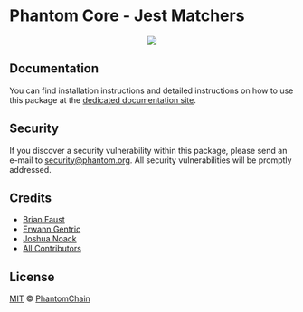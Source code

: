 # Phantom Core - Jest Matchers

<p align="center">
    <img src="../../banner.png?sanitize=true" />
</p>

## Documentation

You can find installation instructions and detailed instructions on how to use this package at the [dedicated documentation site](https://docs.phantom.org/guidebook/core/plugins/core-jest-matchers.html).

## Security

If you discover a security vulnerability within this package, please send an e-mail to security@phantom.org. All security vulnerabilities will be promptly addressed.

## Credits

-   [Brian Faust](https://github.com/faustbrian)
-   [Erwann Gentric](https://github.com/air1one)
-   [Joshua Noack](https://github.com/supaiku0)
-   [All Contributors](../../../../contributors)

## License

[MIT](LICENSE) © [PhantomChain](https://phantom.org)
